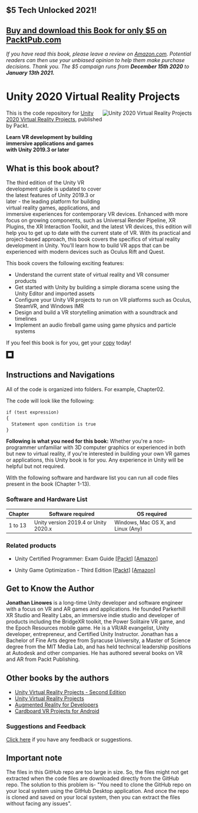 ## $5 Tech Unlocked 2021!
[Buy and download this Book for only $5 on PacktPub.com](https://www.packtpub.com/product/unity-2020-virtual-reality-projects-third-edition/9781839217333)
-----
*If you have read this book, please leave a review on [Amazon.com](https://www.amazon.com/gp/product/1839217332).     Potential readers can then use your unbiased opinion to help them make purchase decisions. Thank you. The $5 campaign         runs from __December 15th 2020__ to __January 13th 2021.__*

# Unity 2020 Virtual Reality Projects

<a href="https://www.packtpub.com/game-development/unity-2020-virtual-reality-projects-third-edition?utm_source=github&utm_medium=repository&utm_campaign=9781839217333"><img src="https://www.packtpub.com/media/catalog/product/cache/4cdce5a811acc0d2926d7f857dceb83b/9/7/9781839217333-original.jpeg" alt="Unity 2020 Virtual Reality Projects" height="256px" align="right"></a>

This is the code repository for [Unity 2020 Virtual Reality Projects](https://www.packtpub.com/game-development/unity-2020-virtual-reality-projects-third-edition?utm_source=github&utm_medium=repository&utm_campaign=9781839217333), published by Packt.

**Learn VR development by building immersive applications and games with Unity 2019.3 or later**

## What is this book about?
The third edition of the Unity VR development guide is updated to cover the latest features of Unity 2019.3 or later - the leading platform for building virtual reality games, applications, and immersive experiences for contemporary VR devices.
Enhanced with more focus on growing components, such as Universal Render Pipeline, XR Plugins, the XR Interaction Toolkit, and the latest VR devices, this edition will help you to get up to date with the current state of VR. With its practical and project-based approach, this book covers the specifics of virtual reality development in Unity. You'll learn how to build VR apps that can be experienced with modern devices such as Oculus Rift and Quest.

This book covers the following exciting features: 
* Understand the current state of virtual reality and VR consumer products
* Get started with Unity by building a simple diorama scene using the Unity Editor and imported assets
* Configure your Unity VR projects to run on VR platforms such as Oculus, SteamVR, and Windows IMR
* Design and build a VR storytelling animation with a soundtrack and timelines
* Implement an audio fireball game using game physics and particle systems

If you feel this book is for you, get your [copy](https://www.amazon.com/dp/1839217332) today!

<a href="https://www.packtpub.com/?utm_source=github&utm_medium=banner&utm_campaign=GitHubBanner"><img src="https://raw.githubusercontent.com/PacktPublishing/GitHub/master/GitHub.png" alt="https://www.packtpub.com/" border="5" /></a>

## Instructions and Navigations
All of the code is organized into folders. For example, Chapter02.

The code will look like the following:
```
if (test expression)
{
  Statement upon condition is true
}
```

**Following is what you need for this book:**
Whether you're a non-programmer unfamiliar with 3D computer graphics or experienced in both but new to virtual reality, if you're interested in building your own VR games or applications, this Unity book is for you. Any experience in Unity will be helpful but not required.

With the following software and hardware list you can run all code files present in the book (Chapter 1-13).

### Software and Hardware List

| Chapter  | Software required                   | OS required                        |
| -------- | ------------------------------------| -----------------------------------|
| 1 to 13  | Unity version 2019.4 or Unity 2020.x| Windows, Mac OS X, and Linux (Any) |

### Related products <Other books you may enjoy>
* Unity Certified Programmer: Exam Guide [[Packt]](https://www.packtpub.com/game-development/unity-certified-programmer-study-guide?utm_source=github&utm_medium=repository&utm_campaign=9781838828424) [[Amazon]](https://www.amazon.com/dp/1838828427)

* Unity Game Optimization - Third Edition [[Packt]](https://www.packtpub.com/game-development/unity-game-optimization-third-edition?utm_source=github&utm_medium=repository&utm_campaign=9781838556518) [[Amazon]](https://www.amazon.com/dp/1838556516)

## Get to Know the Author
**Jonathan Linowes**
is a long-time Unity developer and software engineer with a focus on VR and AR games and applications. He founded Parkerhill XR Studio and Reality Labs, an immersive indie studio and developer of products including the BridgeXR toolkit, the Power Solitaire VR game, and the Epoch Resources mobile game. He is a VR/AR evangelist, Unity developer, entrepreneur, and Certified Unity Instructor. Jonathan has a Bachelor of Fine Arts degree from Syracuse University, a Master of Science degree from the MIT Media Lab, and has held technical leadership positions at Autodesk and other companies. He has authored several books on VR and AR from Packt Publishing.

## Other books by the authors
* [Unity Virtual Reality Projects - Second Edition](https://www.packtpub.com/game-development/unity-virtual-reality-projects-second-edition?utm_source=github&utm_medium=repository&utm_campaign=9781788478809)
* [Unity Virtual Reality Projects](https://www.packtpub.com/game-development/unity-virtual-reality-projects?utm_source=github&utm_medium=repository&utm_campaign=9781783988556)
* [Augmented Reality for Developers](https://www.packtpub.com/web-development/augmented-reality-developers?utm_source=github&utm_medium=repository&utm_campaign=9781787286436)
* [Cardboard VR Projects for Android](https://www.packtpub.com/application-development/cardboard-vr-projects-android?utm_source=github&utm_medium=repository&utm_campaign=9781785887871)

### Suggestions and Feedback
[Click here](https://docs.google.com/forms/d/e/1FAIpQLSdy7dATC6QmEL81FIUuymZ0Wy9vH1jHkvpY57OiMeKGqib_Ow/viewform) if you have any feedback or suggestions.

## Important note
The files in this GitHub repo are too large in size. So, the files might not get extracted when the code files are downloaded directly from the GitHub repo. The solution to this problem is- "You need to clone the GitHub repo on your local system using the GitHub Desktop application. And once the repo is cloned and saved on your local system, then you can extract the files without facing any issues".
